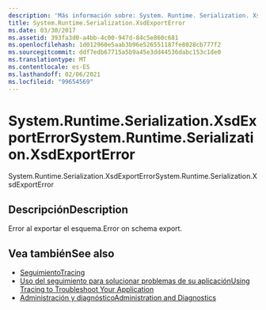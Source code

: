 ```yaml
---
description: 'Más información sobre: System. Runtime. Serialization. XsdExportError'
title: System.Runtime.Serialization.XsdExportError
ms.date: 03/30/2017
ms.assetid: 393fa3d0-a4bb-4c00-947d-84c5e860c681
ms.openlocfilehash: 1d012960e5aab3b96e526551187fe8028cb777f2
ms.sourcegitcommit: ddf7edb67715a5b9a45e3dd44536dabc153c1de0
ms.translationtype: MT
ms.contentlocale: es-ES
ms.lasthandoff: 02/06/2021
ms.locfileid: "99654569"
---
```

# <a name="systemruntimeserializationxsdexporterror"></a><span data-ttu-id="cd0a3-103">System.Runtime.Serialization.XsdExportError</span><span class="sxs-lookup"><span data-stu-id="cd0a3-103">System.Runtime.Serialization.XsdExportError</span></span>

<span data-ttu-id="cd0a3-104">System.Runtime.Serialization.XsdExportError</span><span class="sxs-lookup"><span data-stu-id="cd0a3-104">System.Runtime.Serialization.XsdExportError</span></span>  
  
## <a name="description"></a><span data-ttu-id="cd0a3-105">Descripción</span><span class="sxs-lookup"><span data-stu-id="cd0a3-105">Description</span></span>  

 <span data-ttu-id="cd0a3-106">Error al exportar el esquema.</span><span class="sxs-lookup"><span data-stu-id="cd0a3-106">Error on schema export.</span></span>  
  
## <a name="see-also"></a><span data-ttu-id="cd0a3-107">Vea también</span><span class="sxs-lookup"><span data-stu-id="cd0a3-107">See also</span></span>

- [<span data-ttu-id="cd0a3-108">Seguimiento</span><span class="sxs-lookup"><span data-stu-id="cd0a3-108">Tracing</span></span>](index.md)
- [<span data-ttu-id="cd0a3-109">Uso del seguimiento para solucionar problemas de su aplicación</span><span class="sxs-lookup"><span data-stu-id="cd0a3-109">Using Tracing to Troubleshoot Your Application</span></span>](using-tracing-to-troubleshoot-your-application.md)
- [<span data-ttu-id="cd0a3-110">Administración y diagnóstico</span><span class="sxs-lookup"><span data-stu-id="cd0a3-110">Administration and Diagnostics</span></span>](../index.md)
